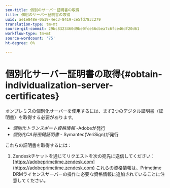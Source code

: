 ```yaml
---
seo-title: 個別のサーバー証明書の取得
title: 個別のサーバー証明書の取得
uuid: ae1e848e-0a19-4ec3-8419-ce5fd783c279
translation-type: tm+mt
source-git-commit: 29bc8323460d9be0fce66cbea7c6fce46df20d61
workflow-type: tm+mt
source-wordcount: '75'
ht-degree: 0%

---
```



# 個別化サーバー証明書の取得{#obtain-individualization-server-certificates}

オンプレミスの個別化サーバーを使用するには、まず2つのデジタル証明書（証明書）を取得する必要があります。

* *個別化トランスポート資格情報* -Adobeが発行
* *個別化CA秘密鍵証明書* - Symantec(VeriSign)が発行

これらの証明書を取得するには：

1. Zendeskチケットを通じてリクエストを次の宛先に送信してください：[https://adobeprimetime.zendesk.com](https://adobeprimetime.zendesk.com)
これらの資格情報は、Primetime DRMライセンスサーバーの操作に必要な資格情報に追加されていることに注意してください。
